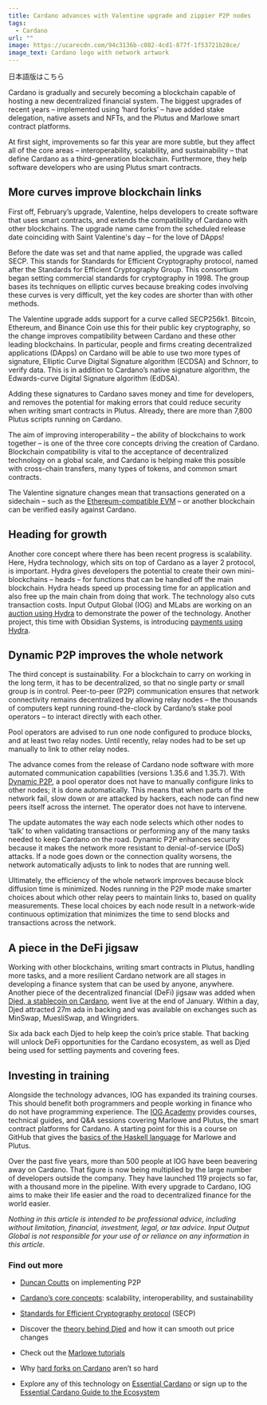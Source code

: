 ```yaml
---
title: Cardano advances with Valentine upgrade and zippier P2P nodes
tags:
  - Cardano
url: ""
image: https://ucarecdn.com/94c3136b-c082-4cd1-877f-1f53721b28ce/
image_text: Cardano logo with network artwork
---
```


日本語版はこちら

Cardano is gradually and securely becoming a blockchain capable of hosting a new decentralized financial system. The biggest upgrades of recent years – implemented using ‘hard forks’ – have added stake delegation, native assets and NFTs, and the Plutus and Marlowe smart contract platforms. 

At first sight, improvements so far this year are more subtle, but they affect all of the core areas – interoperability, scalability, and sustainability – that define Cardano as a third-generation blockchain. Furthermore, they help software developers who are using Plutus smart contracts.

## More curves improve blockchain links

First off, February’s upgrade, Valentine, helps developers to create software that uses smart contracts, and extends the compatibility of Cardano with other blockchains. The upgrade name came from the scheduled release date coinciding with Saint Valentine's day – for the love of DApps! 

Before the date was set and that name applied, the upgrade was called SECP. This stands for Standards for Efficient Cryptography protocol, named after the Standards for Efficient Cryptography Group. This consortium began setting commercial standards for cryptography in 1998. The group bases its techniques on elliptic curves because breaking codes involving these curves is very difficult, yet the key codes are shorter than with other methods. 

The Valentine upgrade adds support for a curve called SECP256k1. Bitcoin, Ethereum, and Binance Coin use this for their public key cryptography, so the change improves compatibility between Cardano and these other leading blockchains. In particular, people and firms creating decentralized applications (DApps) on Cardano will be able to use two more types of signature, Elliptic Curve Digital Signature algorithm (ECDSA) and Schnorr, to verify data. This is in addition to Cardano’s native signature algorithm, the Edwards-curve Digital Signature algorithm (EdDSA).

Adding these signatures to Cardano saves money and time for developers, and removes the potential for making errors that could reduce security when writing smart contracts in Plutus. Already, there are more than 7,800 Plutus scripts running on Cardano. 

The aim of improving interoperability – the ability of blockchains to work together – is one of the three core concepts driving the creation of Cardano. Blockchain compatibility is vital to the acceptance of decentralized technology on a global scale, and Cardano is helping make this possible with cross-chain transfers, many types of tokens, and common smart contracts.

The Valentine signature changes mean that transactions generated on a sidechain – such as the [Ethereum-compatible EVM](https://iohk.io/en/blog/posts/2022/07/06/introducing-the-cardano-evm-sidechain/) – or another blockchain can be verified easily against Cardano.  

## Heading for growth

Another core concept where there has been recent progress is scalability. Here, Hydra technology, which sits on top of Cardano as a layer 2 protocol, is important. Hydra gives developers the potential to create their own mini-blockchains – heads – for functions that can be handled off the main blockchain. Hydra heads speed up processing time for an application and also free up the main chain from doing that work. The technology also cuts transaction costs. Input Output Global (IOG) and MLabs are working on an [auction using Hydra](https://iohk.io/en/blog/posts/2023/01/20/implementing-auction-projects-using-hydra-1/) to demonstrate the power of the technology. Another project, this time with Obsidian Systems, is introducing [payments using Hydra](https://iohk.io/en/blog/posts/2022/11/10/hydra-for-payments-introducing-developer-tooling-to-unlock-micropayments-on-cardano/). 

## Dynamic P2P improves the whole network

The third concept is sustainability. For a blockchain to carry on working in the long term, it has to be decentralized, so that no single party or small group is in control. Peer-to-peer (P2P) communication ensures that network connectivity remains decentralized by allowing relay nodes – the thousands of computers kept running round-the-clock by Cardano’s stake pool operators – to interact directly with each other. 

Pool operators are advised to run one node configured to produce blocks, and at least two relay nodes. Until recently, relay nodes had to be set up manually to link to other relay nodes.

The advance comes from the release of Cardano node software with more automated communication capabilities (versions 1.35.6 and 1.35.7). With [Dynamic P2P](https://iohk.io/en/blog/posts/2023/03/16/dynamic-p2p-is-coming-to-cardano/), a pool operator does not have to manually configure links to other nodes; it is done automatically. This means that when parts of the network fail, slow down or are attacked by hackers, each node can find new peers itself across the internet. The operator does not have to intervene.

The update automates the way each node selects which other nodes to ‘talk’ to when validating transactions or performing any of the many tasks needed to keep Cardano on the road. Dynamic P2P enhances security because it makes the network more resistant to denial-of-service (DoS) attacks. If a node goes down or the connection quality worsens, the network automatically adjusts to link to nodes that are running well.

Ultimately, the efficiency of the whole network improves because block diffusion time is minimized. Nodes running in the P2P mode make smarter choices about which other relay peers to maintain links to, based on quality measurements. These local choices by each node result in a network-wide continuous optimization that minimizes the time to send blocks and transactions across the network. 

## A piece in the DeFi jigsaw

Working with other blockchains, writing smart contracts in Plutus, handling more tasks, and a more resilient Cardano network are all stages in developing a finance system that can be used by anyone, anywhere. Another piece of the decentralized financial (DeFi) jigsaw was added when [Djed, a stablecoin on Cardano](https://iohk.io/en/blog/posts/2021/09/26/coti-to-issue-djed-stablecoin-on-cardano/), went live at the end of January. Within a day, Djed attracted 27m ada in backing and was available on exchanges such as MinSwap, MuesliSwap, and Wingriders.

Six ada back each Djed to help keep the coin’s price stable. That backing will unlock DeFi opportunities for the Cardano ecosystem, as well as Djed being used for settling payments and covering fees.

## Investing in training

Alongside the technology advances, IOG has expanded its training courses. This should benefit both programmers and people working in finance who do not have programming experience. The [IOG Academy](https://iohk.io/en/blog/posts/2023/02/09/iog-academy-the-pathway-to-becoming-a-cardano-smart-contract-developer/) provides courses, technical guides, and Q&A sessions covering Marlowe and Plutus, the smart contract platforms for Cardano. A starting point for this is a course on GitHub that gives the [basics of the Haskell language](https://github.com/input-output-hk/haskell-course) for Marlowe and Plutus.

Over the past five years, more than 500 people at IOG have been beavering away on Cardano. That figure is now being multiplied by the large number of developers outside the company. They have launched 119 projects so far, with a thousand more in the pipeline. With every upgrade to Cardano, IOG aims to make their life easier and the road to decentralized finance for the world easier.

_Nothing in this article is intended to be professional advice, including without limitation, financial, investment, legal, or tax advice. Input Output Global is not responsible for your use of or reliance on any information in this article._

### **Find out more**

*   [Duncan Coutts](https://www.youtube.com/watch?v=zOTfhcK-Wf4) on implementing P2P
    
*   [Cardano’s core concepts](https://docs.cardano.org/new-to-cardano/why-use-cardano): scalability, interoperability, and sustainability 
    
*   [Standards for Efficient Cryptography protocol](http://www.secg.org/sec2-v2.pdf) (SECP) 
    
*   Discover the [theory behind Djed](https://iohk.io/en/research/library/papers/djed-a-formally-verified-crypto-backed-pegged-algorithmic-stablecoin/) and how it can smooth out price changes
    
*   Check out the [Marlowe tutorials](https://play.marlowe-finance.io/doc/marlowe/tutorials/index.html)
    
*   Why [hard forks on Cardano](https://iohk.io/en/blog/posts/2020/05/07/combinator-makes-easy-work-of-shelley-hard-fork/) aren’t so hard
    
*   Explore any of this technology on [Essential Cardano](https://www.essentialcardano.io/) or sign up to the [Essential Cardano Guide to the Ecosystem](https://landing.essentialcardano.io/guide-to-the-ecosystem)
